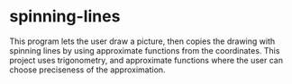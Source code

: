 # spinning-lines
This program lets the user draw a picture, then copies the drawing with spinning lines by using approximate functions from the coordinates. This project uses trigonometry, and approximate functions where the user can choose preciseness of the approximation.
